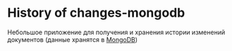 # History of changes-mongodb
Небольшое приложение для получения и хранения истории изменений документов
(данные хранятся в [MongoDB](https://www.mongodb.com/))
